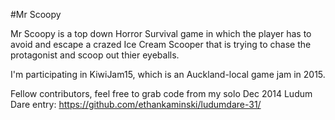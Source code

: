 #Mr Scoopy

Mr Scoopy is a top down Horror Survival game in which the player has to avoid and escape a crazed Ice Cream Scooper that is trying to chase the protagonist and scoop out thier eyeballs.


I'm participating in KiwiJam15, which is an Auckland-local game jam in 2015.

Fellow contributors, feel free to grab code from my solo Dec 2014 Ludum Dare entry: https://github.com/ethankaminski/ludumdare-31/
